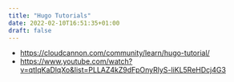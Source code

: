 ```yaml
---
title: "Hugo Tutorials"
date: 2022-02-10T16:51:35+01:00
draft: false
---
```


- https://cloudcannon.com/community/learn/hugo-tutorial/
- https://www.youtube.com/watch?v=qtIqKaDlqXo&list=PLLAZ4kZ9dFpOnyRlyS-liKL5ReHDcj4G3

